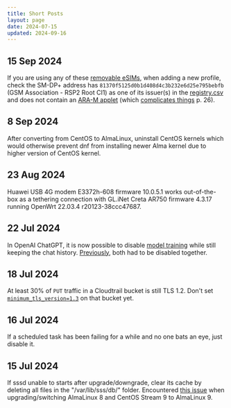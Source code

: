```yaml
---
title: Short Posts
layout: page
date: 2024-07-15
updated: 2024-09-16
---
```


## 15 Sep 2024

If you are using any of these [removable eSIMs](https://euicc-manual.osmocom.org/docs/lpa/known-card/#product), when adding a new profile, check the SM-DP+ address has `81370f5125d0b1d408d4c3b232e6d25e795bebfb` (GSM Association - RSP2 Root CI1) as one of its issuer(s) in the [registry.csv](https://github.com/CursedHardware/gsma-rsp-certificates/blob/main/registry.csv) and does not contain an [ARA-M applet](https://osmocom.org/projects/sim-card-related/wiki/ESIM_profile_database) (which [complicates things](https://sysmocom.de/manuals/sysmoeuicc-manual.pdf) p. 26).

## 8 Sep 2024

After converting from CentOS to AlmaLinux, uninstall CentOS kernels which would otherwise prevent dnf from installing newer Alma kernel due to higher version of CentOS kernel.

## 23 Aug 2024

Huawei USB 4G modem E3372h-608 firmware 10.0.5.1 works out-of-the-box as a tethering connection with GL.iNet Creta AR750 firmware 4.3.17 running OpenWrt 22.03.4 r20123-38ccc47687.

## 22 Jul 2024

In OpenAI ChatGPT, it is now possible to disable [model training](https://help.openai.com/en/articles/7730893-data-controls-faq) while still keeping the chat history. [Previously](https://openai.com/index/new-ways-to-manage-your-data-in-chatgpt/), both had to be disabled together.

## 18 Jul 2024

At least 30% of `PUT` traffic in a Cloudtrail bucket is still TLS 1.2. Don't set [`minimum_tls_version=1.3`](https://docs.aws.amazon.com/cdk/api/v2/python/aws_cdk.aws_s3/Bucket.html) on that bucket yet.

## 16 Jul 2024

If a scheduled task has been failing for a while and no one bats an eye, just disable it.

## 15 Jul 2024

If sssd unable to starts after upgrade/downgrade, clear its cache by deleting all files in the "/var/lib/sss/db/" folder. Encountered [this issue](https://bugzilla.redhat.com/show_bug.cgi?id=1576597) when upgrading/switching AlmaLinux 8 and CentOS Stream 9 to AlmaLinux 9.
